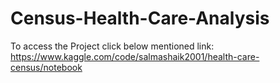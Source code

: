 # Census-Health-Care-Analysis
To access the Project click below mentioned link:
https://www.kaggle.com/code/salmashaik2001/health-care-census/notebook
